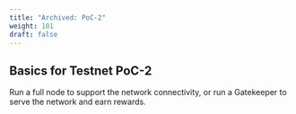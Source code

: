 ```yaml
---
title: "Archived: PoC-2"
weight: 101
draft: false
---
```


## Basics for Testnet PoC-2

Run a full node to support the network connectivity, or run a Gatekeeper to serve the network and earn rewards.
